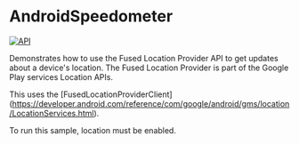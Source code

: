 # AndroidSpeedometer

<a href="https://android-arsenal.com/api?level=23" target="_blank"><img src="https://img.shields.io/badge/API-23%2B-brightgreen.svg style=flat" border="0" alt="API"></a>


Demonstrates how to use the Fused Location Provider API to get updates about a device's location. The Fused Location Provider is part of the Google Play services Location APIs.

This uses the [FusedLocationProviderClient] (https://developer.android.com/reference/com/google/android/gms/location/LocationServices.html).

To run this sample, location must be enabled.
